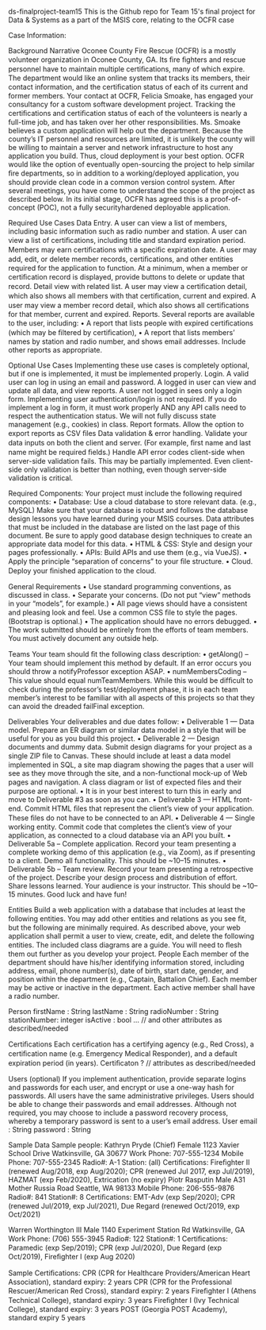 ds-finalproject-team15
This is the Github repo for Team 15's final project for Data & Systems as a part of the MSIS core, relating to the OCFR case

Case Information:

Background Narrative Oconee County Fire Rescue (OCFR) is a mostly volunteer organization in Oconee County, GA. Its ﬁre ﬁghters and rescue personnel have to maintain multiple certiﬁcations, many of which expire. The department would like an online system that tracks its members, their contact information, and the certiﬁcation status of each of its current and former members. Your contact at OCFR, Felicia Smoake, has engaged your consultancy for a custom software development project. Tracking the certiﬁcations and certiﬁcation status of each of the volunteers is nearly a full-time job, and has taken over her other responsibilities. Ms. Smoake believes a custom application will help out the department. Because the county’s IT personnel and resources are limited, it is unlikely the county will be willing to maintain a server and network infrastructure to host any application you build. Thus, cloud deployment is your best option. OCFR would like the option of eventually open-sourcing the project to help similar ﬁre departments, so in addition to a working/deployed application, you should provide clean code in a common version control system. After several meetings, you have come to understand the scope of the project as described below. In its initial stage, OCFR has agreed this is a proof-of-concept (POC), not a fully securityhardened deployable application.

Required Use Cases Data Entry. A user can view a list of members, including basic information such as radio number and station. A user can view a list of certiﬁcations, including title and standard expiration period. Members may earn certiﬁcations with a speciﬁc expiration date. A user may add, edit, or delete member records, certiﬁcations, and other entities required for the application to function. At a minimum, when a member or certiﬁcation record is displayed, provide buttons to delete or update that record. Detail view with related list. A user may view a certiﬁcation detail, which also shows all members with that certiﬁcation, current and expired. A user may view a member record detail, which also shows all certiﬁcations for that member, current and expired. Reports. Several reports are available to the user, including: • A report that lists people with expired certiﬁcations (which may be ﬁltered by certiﬁcation), • A report that lists members’ names by station and radio number, and shows email addresses. Include other reports as appropriate.

Optional Use Cases Implementing these use cases is completely optional, but if one is implemented, it must be implemented properly. Login. A valid user can log in using an email and password. A logged in user can view and update all data, and view reports. A user not logged in sees only a login form. Implementing user authentication/login is not required. If you do implement a log in form, it must work properly AND any API calls need to respect the authentication status. We will not fully discuss state management (e.g., cookies) in class. Report formats. Allow the option to export reports as CSV ﬁles Data validation & error handling. Validate your data inputs on both the client and server. (For example, ﬁrst name and last name might be required ﬁelds.) Handle API error codes client-side when server-side validation fails. This may be partially implemented. Even client-side only validation is better than nothing, even though server-side validation is critical.

Required Components: Your project must include the following required components: • Database: Use a cloud database to store relevant data. (e.g., MySQL) Make sure that your database is robust and follows the database design lessons you have learned during your MSIS courses. Data attributes that must be included in the database are listed on the last page of this document. Be sure to apply good database design techniques to create an appropriate data model for this data. • HTML & CSS: Style and design your pages professionally. • APIs: Build APIs and use them (e.g., via VueJS). • Apply the principle “separation of concerns” to your ﬁle structure. • Cloud. Deploy your ﬁnished application to the cloud.

General Requirements • Use standard programming conventions, as discussed in class. • Separate your concerns. (Do not put “view” methods in your “models”, for example.) • All page views should have a consistent and pleasing look and feel. Use a common CSS ﬁle to style the pages. (Bootstrap is optional.) • The application should have no errors debugged. • The work submitted should be entirely from the efforts of team members. You must actively document any outside help.

Teams Your team should ﬁt the following class description: • getAlong() – Your team should implement this method by default. If an error occurs you should throw a notifyProfessor exception ASAP. • numMembersCoding – This value should equal numTeamMembers. While this would be difﬁcult to check during the professor’s test/deployment phase, it is in each team member’s interest to be familiar with all aspects of this projects so that they can avoid the dreaded failFinal exception.

Deliverables Your deliverables and due dates follow: • Deliverable 1 — Data model. Prepare an ER diagram or similar data model in a style that will be useful for you as you build this project. • Deliverable 2 — Design documents and dummy data. Submit design diagrams for your project as a single ZIP ﬁle to Canvas. These should include at least a data model implemented in SQL, a site map diagram showing the pages that a user will see as they move through the site, and a non-functional mock-up of Web pages and navigation. A class diagram or list of expected ﬁles and their purpose are optional. • It is in your best interest to turn this in early and move to Deliverable #3 as soon as you can. • Deliverable 3 — HTML front-end. Commit HTML ﬁles that represent the client’s view of your application. These ﬁles do not have to be connected to an API. • Deliverable 4 — Single working entity. Commit code that completes the client’s view of your application, as connected to a cloud database via an API you built. • Deliverable 5a – Complete application. Record your team presenting a complete working demo of this application (e.g., via Zoom), as if presenting to a client. Demo all functionality. This should be ~10–15 minutes. • Deliverable 5b – Team review. Record your team presenting a retrospective of the project. Describe your design process and distribution of effort. Share lessons learned. Your audience is your instructor. This should be ~10–15 minutes. Good luck and have fun!

Entities Build a web application with a database that includes at least the following entities. You may add other entities and relations as you see ﬁt, but the following are minimally required. As described above, your web application shall permit a user to view, create, edit, and delete the following entities. The included class diagrams are a guide. You will need to ﬂesh them out further as you develop your project. People Each member of the department should have his/her identifying information stored, including address, email, phone number(s), date of birth, start date, gender, and position within the department (e.g., Captain, Battalion Chief). Each member may be active or inactive in the department. Each active member shall have a radio number.

Person firstName : String lastName : String radioNumber : String stationNumber: integer isActive : bool … // and other attributes as described/needed

Certiﬁcations Each certiﬁcation has a certifying agency (e.g., Red Cross), a certiﬁcation name (e.g. Emergency Medical Responder), and a default expiration period (in years). Certiﬁcaton ? // attributes as described/needed

Users (optional) If you implement authentication, provide separate logins and passwords for each user, and encrypt or use a one-way hash for passwords. All users have the same administrative privileges. Users should be able to change their passwords and email addresses. Although not required, you may choose to include a password recovery process, whereby a temporary password is sent to a user’s email address. User email : String password : String

Sample Data Sample people: Kathryn Pryde (Chief) Female 1123 Xavier School Drive Watkinsville, GA 30677 Work Phone: 707-555-1234 Mobile Phone: 707-555-2345 Radio#: A-1 Station: (all) Certiﬁcations: Fireﬁghter II (renewed Aug/2018, exp Aug/2020); CPR (renewed Jul 2017, exp Jul/2019), HAZMAT (exp Feb/2020), Extrication (no expiry) Piotr Rasputin Male A31 Mother Russia Road Seattle, WA 98133 Mobile Phone: 206-555-9876 Radio#: 841 Station#: 8 Certiﬁcations: EMT-Adv (exp Sep/2020); CPR (renewed Jul/2019, exp Jul/2021), Due Regard (renewed Oct/2019, exp Oct/2021)

Warren Worthington III Male 1140 Experiment Station Rd Watkinsville, GA Work Phone: (706) 555-3945 Radio#: 122 Station#: 1 Certiﬁcations: Paramedic (exp Sep/2019); CPR (exp Jul/2020), Due Regard (exp Oct/2019), Fireﬁghter I (exp Aug 2020)

Sample Certiﬁcations: CPR (CPR for Healthcare Providers/American Heart Association), standard expiry: 2 years CPR (CPR for the Professional Rescuer/American Red Cross), standard expiry: 2 years Fireﬁghter I (Athens Technical College), standard expiry: 3 years Fireﬁghter I (Ivy Technical College), standard expiry: 3 years POST (Georgia POST Academy), standard expiry 5 years
